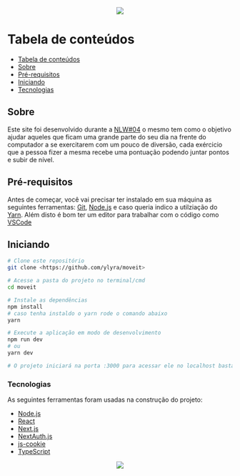 <p align="center">
  <a href="http://moveit.yanlyra.com.br/">
    <img src="https://i.imgur.com/OaWqENP.png"/>
  </a>
</p>

Tabela de conteúdos
=================
<!--ts-->
  - [Tabela de conteúdos](#tabela-de-conteúdos)
  - [Sobre](#sobre)
  - [Pré-requisitos](#pré-requisitos)
  - [Iniciando](#iniciando)
  - [Tecnologias](#tecnologias)
<!--te-->

## Sobre

Este site foi desenvolvido durante a [NLW#04](http://nextlevelweek.com/) o mesmo tem como o objetivo ajudar aqueles que ficam uma grande parte do seu dia na frente do computador a se exercitarem com um pouco de diversão, cada exércicio que a pessoa fizer a mesma recebe uma pontuação podendo juntar pontos e subir de nível.


## Pré-requisitos

Antes de começar, você vai precisar ter instalado em sua máquina as seguintes ferramentas:
[Git](https://git-scm.com), [Node.js](https://nodejs.org/en/) e caso queria indico a utilziação do [Yarn](https://yarnpkg.com/). Além disto é bom ter um editor para trabalhar com o código como [VSCode](https://code.visualstudio.com/)

## Iniciando
```bash
# Clone este repositório
git clone <https://github.com/ylyra/moveit>

# Acesse a pasta do projeto no terminal/cmd
cd moveit

# Instale as dependências
npm install
# caso tenha instaldo o yarn rode o comando abaixo
yarn

# Execute a aplicação em modo de desenvolvimento
npm run dev
# ou
yarn dev

# O projeto iniciará na porta :3000 para acessar ele no localhost basta ir em <http://localhost:3000>
```

### Tecnologias

As seguintes ferramentas foram usadas na construção do projeto:

- [Node.js](https://nodejs.org/en/)
- [React](https://pt-br.reactjs.org/)
- [Next.js](https://nextjs.org/)
- [NextAuth.js](https://next-auth.js.org/)
- [js-cookie](https://github.com/js-cookie/js-cookie)
- [TypeScript](https://www.typescriptlang.org/)

<p align="center">
  <a href="http://moveit.yanlyra.com.br/">
    <img src="https://img.shields.io/static/v1?label=Site&message=Move.it&color=7159c1&style=for-the-badge&logo=ghost"/>
  </a>
</p>